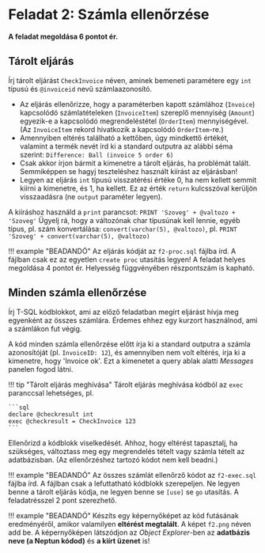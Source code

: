 # Feladat 2: Számla ellenőrzése

**A feladat megoldása 6 pontot ér.**

## Tárolt eljárás

Írj tárolt eljárást `CheckInvoice` néven, aminek bemeneti paramétere egy `int` típusú és `@invoiceid` nevű számlaazonosító.

- Az eljárás ellenőrizze, hogy a paraméterben kapott számlához (`Invoice`) kapcsolódó számlatételeken (`InvoiceItem`) szereplő mennyiség (`Amount`) egyezik-e a kapcsolódó megrendeléstétel (`OrderItem`) mennyiségével. (Az `InvoiceItem` rekord hivatkozik a kapcsolódó `OrderItem`-re.)
- Amennyiben eltérés található a kettőben, úgy mindkettő értékét, valamint a termék nevét írd ki a standard outputra az alábbi séma szerint: `Difference: Ball (invoice 5 order 6)`
- Csak akkor írjon bármit a kimenetre a tárolt eljárás, ha problémát talált. Semmiképpen se hagyj teszteléshez használt kiírást az eljárásban!
- Legyen az eljárás `int` típusú visszatérési értéke 0, ha nem kellett semmit kiírni a kimenetre, és 1, ha kellett. Ez az érték `return` kulcsszóval kerüljön visszaadásra (ne `output` paraméter legyen).

A kiíráshoz használd a `print` parancsot: `PRINT 'Szoveg' + @valtozo + 'Szoveg'` Ügyelj rá, hogy a változónak char típusúnak kell lennie, egyéb típus, pl. szám konvertálása: `convert(varchar(5), @valtozo)`, pl. `PRINT 'Szoveg' + convert(varchar(5), @valtozo)`

!!! example "BEADANDÓ"
    Az eljárás kódját az `f2-proc.sql` fájlba írd. A fájlban csak ez az egyetlen `create proc` utasítás legyen! A feladat helyes megoldása 4 pontot ér. Helyesség függvényében részpontszám is kapható.

## Minden számla ellenőrzése

Írj T-SQL kódblokkot, ami az előző feladatban megírt eljárást hívja meg egyenként az összes számlára. Érdemes ehhez egy kurzort használnod, ami a számlákon fut végig.

A kód minden számla ellenőrzése előtt írja ki a standard outputra a számla azonosítóját (pl. `InvoiceID: 12`), és amennyiben nem volt eltérés, írja ki a kimenetre, hogy 'Invoice ok'. Ezt a kimenetet a query ablak alatti _Messages_ panelen fogod látni.

!!! tip "Tárolt eljárás meghívása"
    Tárolt eljárás meghívása kódból az `exec` paranccsal lehetséges, pl.

    ```sql
    declare @checkresult int
    exec @checkresult = CheckInvoice 123
    ```
Ellenőrizd a kódblokk viselkedését. Ahhoz, hogy eltérést tapasztalj, ha szükséges, változtass meg egy megrendelés tételt vagy számla tételt az adatbázisban. (Az ellenőrzéshez tartozó kódot nem kell beadni.)

!!! example "BEADANDÓ"
    Az összes számlát ellenőrző kódot az `f2-exec.sql` fájlba írd. A fájlban csak a lefuttatható kódblokk szerepeljen. Ne legyen benne a tárolt eljárás kódja, ne legyen benne se `[use]` se `go` utasítás. A feladatrésszel 2 pont szerezhető.

!!! example "BEADANDÓ"
    Készíts egy képernyőképet az kód futásának eredményéről, amikor valamilyen **eltérést megtalált**. A képet `f2.png` néven add be. A képernyőképen látszódjon az _Object Explorer_-ben az **adatbázis neve (a Neptun kódod)** és **a kiírt üzenet** is!
